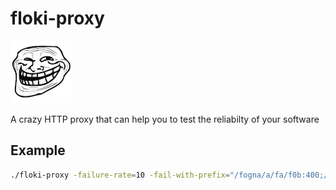 # floki-proxy
![troll](troll.png)

A crazy HTTP proxy that can help you to test the reliabilty of your software

## Example

```bash
./floki-proxy -failure-rate=10 -fail-with-prefix="/fogna/a/fa/f0b:400;/small:500"
```

